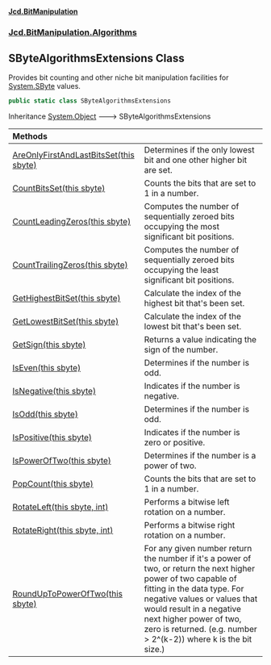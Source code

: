 #### [Jcd.BitManipulation](index.md 'index')

### [Jcd.BitManipulation.Algorithms](Jcd.BitManipulation.Algorithms.md 'Jcd.BitManipulation.Algorithms')

## SByteAlgorithmsExtensions Class

Provides bit counting and other niche bit manipulation facilities
for [System.SByte](https://docs.microsoft.com/en-us/dotnet/api/System.SByte 'System.SByte') values.

```csharp
public static class SByteAlgorithmsExtensions
```

Inheritance [System.Object](https://docs.microsoft.com/en-us/dotnet/api/System.Object 'System.Object') &#129106; SByteAlgorithmsExtensions

| Methods                                                                                                                                                                                                                                       |                                                                                                                                                                                                                                                                                                        |
|:----------------------------------------------------------------------------------------------------------------------------------------------------------------------------------------------------------------------------------------------|:-------------------------------------------------------------------------------------------------------------------------------------------------------------------------------------------------------------------------------------------------------------------------------------------------------|
| [AreOnlyFirstAndLastBitsSet(this sbyte)](Jcd.BitManipulation.Algorithms.SByteAlgorithmsExtensions.AreOnlyFirstAndLastBitsSet(thissbyte).md 'Jcd.BitManipulation.Algorithms.SByteAlgorithmsExtensions.AreOnlyFirstAndLastBitsSet(this sbyte)') | Determines if the only lowest bit and one other higher bit are set.                                                                                                                                                                                                                                    |
| [CountBitsSet(this sbyte)](Jcd.BitManipulation.Algorithms.SByteAlgorithmsExtensions.CountBitsSet(thissbyte).md 'Jcd.BitManipulation.Algorithms.SByteAlgorithmsExtensions.CountBitsSet(this sbyte)')                                           | Counts the bits that are set to 1 in a number.                                                                                                                                                                                                                                                         |
| [CountLeadingZeros(this sbyte)](Jcd.BitManipulation.Algorithms.SByteAlgorithmsExtensions.CountLeadingZeros(thissbyte).md 'Jcd.BitManipulation.Algorithms.SByteAlgorithmsExtensions.CountLeadingZeros(this sbyte)')                            | Computes the number of sequentially zeroed bits occupying the most significant bit positions.                                                                                                                                                                                                          |
| [CountTrailingZeros(this sbyte)](Jcd.BitManipulation.Algorithms.SByteAlgorithmsExtensions.CountTrailingZeros(thissbyte).md 'Jcd.BitManipulation.Algorithms.SByteAlgorithmsExtensions.CountTrailingZeros(this sbyte)')                         | Computes the number of sequentially zeroed bits occupying the least significant bit positions.                                                                                                                                                                                                         |
| [GetHighestBitSet(this sbyte)](Jcd.BitManipulation.Algorithms.SByteAlgorithmsExtensions.GetHighestBitSet(thissbyte).md 'Jcd.BitManipulation.Algorithms.SByteAlgorithmsExtensions.GetHighestBitSet(this sbyte)')                               | Calculate the index of the highest bit that's been set.                                                                                                                                                                                                                                                |
| [GetLowestBitSet(this sbyte)](Jcd.BitManipulation.Algorithms.SByteAlgorithmsExtensions.GetLowestBitSet(thissbyte).md 'Jcd.BitManipulation.Algorithms.SByteAlgorithmsExtensions.GetLowestBitSet(this sbyte)')                                  | Calculate the index of the lowest bit that's been set.                                                                                                                                                                                                                                                 |
| [GetSign(this sbyte)](Jcd.BitManipulation.Algorithms.SByteAlgorithmsExtensions.GetSign(thissbyte).md 'Jcd.BitManipulation.Algorithms.SByteAlgorithmsExtensions.GetSign(this sbyte)')                                                          | Returns a value indicating the sign of the number.                                                                                                                                                                                                                                                     |
| [IsEven(this sbyte)](Jcd.BitManipulation.Algorithms.SByteAlgorithmsExtensions.IsEven(thissbyte).md 'Jcd.BitManipulation.Algorithms.SByteAlgorithmsExtensions.IsEven(this sbyte)')                                                             | Determines if the number is odd.                                                                                                                                                                                                                                                                       |
| [IsNegative(this sbyte)](Jcd.BitManipulation.Algorithms.SByteAlgorithmsExtensions.IsNegative(thissbyte).md 'Jcd.BitManipulation.Algorithms.SByteAlgorithmsExtensions.IsNegative(this sbyte)')                                                 | Indicates if the number is negative.                                                                                                                                                                                                                                                                   |
| [IsOdd(this sbyte)](Jcd.BitManipulation.Algorithms.SByteAlgorithmsExtensions.IsOdd(thissbyte).md 'Jcd.BitManipulation.Algorithms.SByteAlgorithmsExtensions.IsOdd(this sbyte)')                                                                | Determines if the number is odd.                                                                                                                                                                                                                                                                       |
| [IsPositive(this sbyte)](Jcd.BitManipulation.Algorithms.SByteAlgorithmsExtensions.IsPositive(thissbyte).md 'Jcd.BitManipulation.Algorithms.SByteAlgorithmsExtensions.IsPositive(this sbyte)')                                                 | Indicates if the number is zero or positive.                                                                                                                                                                                                                                                           |
| [IsPowerOfTwo(this sbyte)](Jcd.BitManipulation.Algorithms.SByteAlgorithmsExtensions.IsPowerOfTwo(thissbyte).md 'Jcd.BitManipulation.Algorithms.SByteAlgorithmsExtensions.IsPowerOfTwo(this sbyte)')                                           | Determines if the number is a power of two.                                                                                                                                                                                                                                                            |
| [PopCount(this sbyte)](Jcd.BitManipulation.Algorithms.SByteAlgorithmsExtensions.PopCount(thissbyte).md 'Jcd.BitManipulation.Algorithms.SByteAlgorithmsExtensions.PopCount(this sbyte)')                                                       | Counts the bits that are set to 1 in a number.                                                                                                                                                                                                                                                         |
| [RotateLeft(this sbyte, int)](Jcd.BitManipulation.Algorithms.SByteAlgorithmsExtensions.RotateLeft(thissbyte,int).md 'Jcd.BitManipulation.Algorithms.SByteAlgorithmsExtensions.RotateLeft(this sbyte, int)')                                   | Performs a bitwise left rotation on a number.                                                                                                                                                                                                                                                          |
| [RotateRight(this sbyte, int)](Jcd.BitManipulation.Algorithms.SByteAlgorithmsExtensions.RotateRight(thissbyte,int).md 'Jcd.BitManipulation.Algorithms.SByteAlgorithmsExtensions.RotateRight(this sbyte, int)')                                | Performs a bitwise right rotation on a number.                                                                                                                                                                                                                                                         |
| [RoundUpToPowerOfTwo(this sbyte)](Jcd.BitManipulation.Algorithms.SByteAlgorithmsExtensions.RoundUpToPowerOfTwo(thissbyte).md 'Jcd.BitManipulation.Algorithms.SByteAlgorithmsExtensions.RoundUpToPowerOfTwo(this sbyte)')                      | For any given number return the number if it's a power of two, or return the next higher power of two capable of fitting in the data type. For negative values or values that would result in a negative next higher power of two, zero is returned. (e.g. number > 2^(k-2)) where k is the bit size.) |
